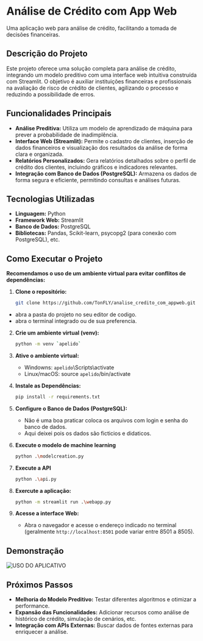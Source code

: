 # Análise de Crédito com App Web

Uma aplicação web para análise de crédito, facilitando a tomada de decisões financeiras.

## Descrição do Projeto

Este projeto oferece uma solução completa para análise de crédito, integrando um modelo preditivo com uma interface web intuitiva construída com Streamlit. O objetivo é auxiliar instituições financeiras e profissionais na avaliação de risco de crédito de clientes, agilizando o processo e reduzindo a possibilidade de erros.

## Funcionalidades Principais

* **Análise Preditiva:** Utiliza um modelo de aprendizado de máquina para prever a probabilidade de inadimplência.
* **Interface Web (Streamlit):** Permite o cadastro de clientes, inserção de dados financeiros e visualização dos resultados da análise de forma clara e organizada.
* **Relatórios Personalizados:** Gera relatórios detalhados sobre o perfil de crédito dos clientes, incluindo gráficos e indicadores relevantes.
* **Integração com Banco de Dados (PostgreSQL):** Armazena os dados de forma segura e eficiente, permitindo consultas e análises futuras.

## Tecnologias Utilizadas

* **Linguagem:** Python
* **Framework Web:** Streamlit
* **Banco de Dados:** PostgreSQL
* **Bibliotecas:** Pandas, Scikit-learn, psycopg2 (para conexão com PostgreSQL), etc.

## Como Executar o Projeto

**Recomendamos o uso de um ambiente virtual para evitar conflitos de dependências:**
1. **Clone o repositório:**
   ```bash
   git clone https://github.com/TonFLY/analise_credito_com_appweb.git

* abra a pasta do projeto no seu editor de codigo.
* abra o terminal integrado ou de sua preferencia.
   
2. **Crie um ambiente virtual (venv):**
   ```bash
   python -m venv `apelido`
   
3. **Ative o ambiente virtual:**
   * Windowns: `apelido`\Scripts\activate
   * Linux/macOS: source `apelido`/bin/activate

4. **Instale as Dependências:**
   ```bash
   pip install -r requirements.txt
5. **Configure o Banco de Dados (PostgreSQL):**
   * Não é uma boa praticar coloca os arquivos com login e senha do banco de dados.
   * Aqui deixei pois os dados são ficticios e didaticos.
6. **Execute o modelo de machine learning**
   ```bash
   python .\modelcreation.py
7. **Execute a API**
   ```bash
   python .\api.py
6. **Exercute a aplicação:**
   ```bash
   python -m streamlit run .\webapp.py
7. **Acesse a interface Web:**
   * Abra o navegador e acesse o endereço indicado no terminal (geralmente `http://localhost:8501` pode variar entre 8501 a 8505).
## Demonstração

![USO DO APLICATIVO](https://github.com/TonFLY/images/blob/main/gif.gif?raw=true)

## Próximos Passos

* **Melhoria do Modelo Preditivo:** Testar diferentes algoritmos e otimizar a performance.
* **Expansão das Funcionalidades:** Adicionar recursos como análise de histórico de crédito, simulação de cenários, etc.
* **Integração com APIs Externas:** Buscar dados de fontes externas para enriquecer a análise.
